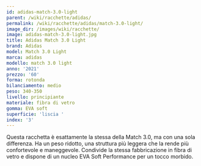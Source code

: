 ```yaml
---
id: adidas-match-3.0-light
parent: /wiki/racchette/adidas/
permalink: /wiki/racchette/adidas/match-3.0-light/
image_dir: /images/wiki/racchette/
image: adidas-match-3.0-light.jpg
title: Adidas Match 3.0 Light
brand: Adidas
model: Match 3.0 Light
marca: adidas
modello: match 3.0 light
anno: '2021'
prezzo: '60'
forma: rotonda
bilanciamento: medio
peso: 340-350
livello: principiante
materiale: fibra di vetro
gomma: EVA soft
superficie: 'liscia '
index: '3'
---
```

Questa racchetta è esattamente la stessa della Match 3.0, ma con una sola differenza. Ha un peso ridotto, una struttura più leggera che la rende più confortevole e maneggevole. Condivide la stessa fabbricazione in fibra di vetro e dispone di un nucleo EVA Soft Performance per un tocco morbido.